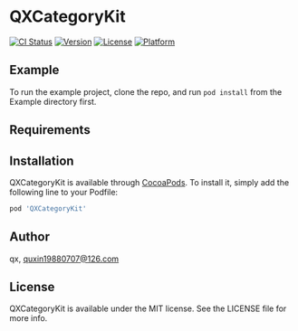 # QXCategoryKit

[![CI Status](https://img.shields.io/travis/qx/QXCategoryKit.svg?style=flat)](https://travis-ci.org/qx/QXCategoryKit)
[![Version](https://img.shields.io/cocoapods/v/QXCategoryKit.svg?style=flat)](https://cocoapods.org/pods/QXCategoryKit)
[![License](https://img.shields.io/cocoapods/l/QXCategoryKit.svg?style=flat)](https://cocoapods.org/pods/QXCategoryKit)
[![Platform](https://img.shields.io/cocoapods/p/QXCategoryKit.svg?style=flat)](https://cocoapods.org/pods/QXCategoryKit)

## Example

To run the example project, clone the repo, and run `pod install` from the Example directory first.

## Requirements

## Installation

QXCategoryKit is available through [CocoaPods](https://cocoapods.org). To install
it, simply add the following line to your Podfile:

```ruby
pod 'QXCategoryKit'
```

## Author

qx, quxin19880707@126.com

## License

QXCategoryKit is available under the MIT license. See the LICENSE file for more info.
